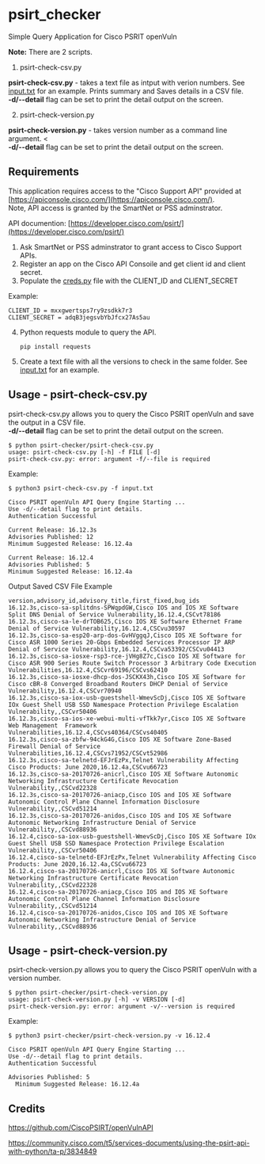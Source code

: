 # psirt_checker
Simple Query Application for Cisco PSRIT openVuln

**Note:** There are 2 scripts.
1. psirt-check-csv.py 

**psirt-check-csv.py** - takes a text file as intput with verion numbers. See [input.txt](https://gitlab.com/ochohan/ciscosupportapi/-/raw/master/psirt-checker/input.txt) for an example. Prints summary and Saves details in a CSV file. </br>**-d/--detail** flag can be set to print the detail output on the screen.

2. psirt-check-version.py

**psirt-check-version.py** - takes version number as a command line argument. <</br>**-d/--detail** flag can be set to print the detail output on the screen.


## Requirements
This application requires access to the "Cisco Support API" provided at [https://apiconsole.cisco.com/](https://apiconsole.cisco.com/).  
Note, API access is granted by the SmartNet or PSS adminstrator.   

API documention: [https://developer.cisco.com/psirt/](https://developer.cisco.com/psirt/)

1. Ask SmartNet or PSS adminstrator to grant access to Cisco Support APIs. 
2. Register an app on the Cisco API Consoile and get client id and client secret.
3. Populate the [creds.py](https://gitlab.com/ochohan/ciscosupportapi/-/raw/master/psirt-checker/creds.py) file with the CLIENT_ID and CLIENT_SECRET

Example:
```
CLIENT_ID = mxxgwertsps7ry9zsdkk7r3
CLIENT_SECRET = adqB3jegsvbYbJfcx27As5au
```

4. Python requests module to query the API. 

   `pip install requests`

5. Create a text file with all the versions to check in the same folder. See [input.txt](https://gitlab.com/ochohan/ciscosupportapi/-/raw/master/psirt-checker/input.txt) for an example.

## Usage - psirt-check-csv.py 
psirt-check-csv.py allows you to query the Cisco PSRIT openVuln and save the output in a CSV file.</br>**-d/--detail** flag can be set to print the detail output on the screen.
```
$ python psirt-checker/psirt-check-csv.py 
usage: psirt-check-csv.py [-h] -f FILE [-d]
psirt-check-csv.py: error: argument -f/--file is required
```

Example:
```
$ python3 psirt-check-csv.py -f input.txt

Cisco PSRIT openVuln API Query Engine Starting ...
Use -d/--detail flag to print details.
Authentication Successful

Current Release: 16.12.3s
Advisories Published: 12
Minimum Suggested Release: 16.12.4a

Current Release: 16.12.4
Advisories Published: 5
Minimum Suggested Release: 16.12.4a
```

Output Saved CSV File Example 
```
version,advisory_id,advisory_title,first_fixed,bug_ids
16.12.3s,cisco-sa-splitdns-SPWqpdGW,Cisco IOS and IOS XE Software Split DNS Denial of Service Vulnerability,16.12.4,CSCvt78186
16.12.3s,cisco-sa-le-drTOB625,Cisco IOS XE Software Ethernet Frame Denial of Service Vulnerability,16.12.4,CSCvu30597
16.12.3s,cisco-sa-esp20-arp-dos-GvHVggqJ,Cisco IOS XE Software for Cisco ASR 1000 Series 20-Gbps Embedded Services Processor IP ARP Denial of Service Vulnerability,16.12.4,CSCva53392/CSCvu04413
16.12.3s,cisco-sa-iosxe-rsp3-rce-jVHg8Z7c,Cisco IOS XE Software for Cisco ASR 900 Series Route Switch Processor 3 Arbitrary Code Execution Vulnerabilities,16.12.4,CSCvr69196/CSCvs62410
16.12.3s,cisco-sa-iosxe-dhcp-dos-JSCKX43h,Cisco IOS XE Software for Cisco cBR-8 Converged Broadband Routers DHCP Denial of Service Vulnerability,16.12.4,CSCvr70940
16.12.3s,cisco-sa-iox-usb-guestshell-WmevScDj,Cisco IOS XE Software IOx Guest Shell USB SSD Namespace Protection Privilege Escalation Vulnerability,,CSCvr50406
16.12.3s,cisco-sa-ios-xe-webui-multi-vfTkk7yr,Cisco IOS XE Software Web Management  Framework Vulnerabilities,16.12.4,CSCvs40364/CSCvs40405
16.12.3s,cisco-sa-zbfw-94ckG4G,Cisco IOS XE Software Zone-Based Firewall Denial of Service Vulnerabilities,16.12.4,CSCvs71952/CSCvt52986
16.12.3s,cisco-sa-telnetd-EFJrEzPx,Telnet Vulnerability Affecting Cisco Products: June 2020,16.12.4a,CSCvu66723
16.12.3s,cisco-sa-20170726-anicrl,Cisco IOS XE Software Autonomic Networking Infrastructure Certificate Revocation Vulnerability,,CSCvd22328
16.12.3s,cisco-sa-20170726-aniacp,Cisco IOS and IOS XE Software Autonomic Control Plane Channel Information Disclosure Vulnerability,,CSCvd51214
16.12.3s,cisco-sa-20170726-anidos,Cisco IOS and IOS XE Software Autonomic Networking Infrastructure Denial of Service Vulnerability,,CSCvd88936
16.12.4,cisco-sa-iox-usb-guestshell-WmevScDj,Cisco IOS XE Software IOx Guest Shell USB SSD Namespace Protection Privilege Escalation Vulnerability,,CSCvr50406
16.12.4,cisco-sa-telnetd-EFJrEzPx,Telnet Vulnerability Affecting Cisco Products: June 2020,16.12.4a,CSCvu66723
16.12.4,cisco-sa-20170726-anicrl,Cisco IOS XE Software Autonomic Networking Infrastructure Certificate Revocation Vulnerability,,CSCvd22328
16.12.4,cisco-sa-20170726-aniacp,Cisco IOS and IOS XE Software Autonomic Control Plane Channel Information Disclosure Vulnerability,,CSCvd51214
16.12.4,cisco-sa-20170726-anidos,Cisco IOS and IOS XE Software Autonomic Networking Infrastructure Denial of Service Vulnerability,,CSCvd88936
```

## Usage - psirt-check-version.py
psirt-check-version.py allows you to query the Cisco PSRIT openVuln with a version number.
```
$ python psirt-checker/psirt-check-version.py 
usage: psirt-check-version.py [-h] -v VERSION [-d]
psirt-check-version.py: error: argument -v/--version is required
```

Example:
```
$ python3 psirt-checker/psirt-check-version.py -v 16.12.4

Cisco PSRIT openVuln API Query Engine Starting ...
Use -d/--detail flag to print details.
Authentication Successful

Advisories Published: 5
  Minimum Suggested Release: 16.12.4a
```

## Credits
https://github.com/CiscoPSIRT/openVulnAPI

https://community.cisco.com/t5/services-documents/using-the-psirt-api-with-python/ta-p/3834849

